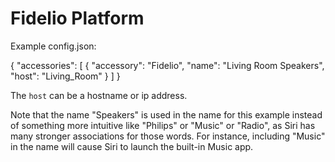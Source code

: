 
# Fidelio Platform

Example config.json:

{
  "accessories": [
    {
      "accessory": "Fidelio",
      "name": "Living Room Speakers",
      "host": "Living_Room"
    }
  ]
}

The `host` can be a hostname or ip address.

Note that the name "Speakers" is used in the name for this example instead of something more intuitive like "Philips" or "Music" or "Radio", as Siri has many stronger associations for those words. For instance, including "Music" in the name will cause Siri to launch the built-in Music app.

